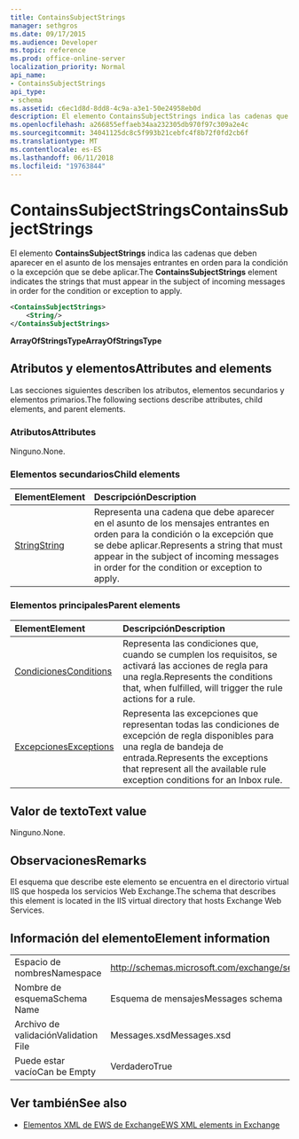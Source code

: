 ```yaml
---
title: ContainsSubjectStrings
manager: sethgros
ms.date: 09/17/2015
ms.audience: Developer
ms.topic: reference
ms.prod: office-online-server
localization_priority: Normal
api_name:
- ContainsSubjectStrings
api_type:
- schema
ms.assetid: c6ec1d8d-8dd8-4c9a-a3e1-50e24958eb0d
description: El elemento ContainsSubjectStrings indica las cadenas que deben aparecer en el asunto de los mensajes entrantes en orden para la condición o la excepción que se debe aplicar.
ms.openlocfilehash: a266855effaeb34aa232305db970f97c309a2e4c
ms.sourcegitcommit: 34041125dc8c5f993b21cebfc4f8b72f0fd2cb6f
ms.translationtype: MT
ms.contentlocale: es-ES
ms.lasthandoff: 06/11/2018
ms.locfileid: "19763844"
---
```

# <a name="containssubjectstrings"></a><span data-ttu-id="81dae-103">ContainsSubjectStrings</span><span class="sxs-lookup"><span data-stu-id="81dae-103">ContainsSubjectStrings</span></span>

<span data-ttu-id="81dae-104">El elemento **ContainsSubjectStrings** indica las cadenas que deben aparecer en el asunto de los mensajes entrantes en orden para la condición o la excepción que se debe aplicar.</span><span class="sxs-lookup"><span data-stu-id="81dae-104">The **ContainsSubjectStrings** element indicates the strings that must appear in the subject of incoming messages in order for the condition or exception to apply.</span></span> 
  
```XML
<ContainsSubjectStrings>
    <String/>
</ContainsSubjectStrings>
```

 <span data-ttu-id="81dae-105">**ArrayOfStringsType**</span><span class="sxs-lookup"><span data-stu-id="81dae-105">**ArrayOfStringsType**</span></span>
## <a name="attributes-and-elements"></a><span data-ttu-id="81dae-106">Atributos y elementos</span><span class="sxs-lookup"><span data-stu-id="81dae-106">Attributes and elements</span></span>

<span data-ttu-id="81dae-107">Las secciones siguientes describen los atributos, elementos secundarios y elementos primarios.</span><span class="sxs-lookup"><span data-stu-id="81dae-107">The following sections describe attributes, child elements, and parent elements.</span></span>
  
### <a name="attributes"></a><span data-ttu-id="81dae-108">Atributos</span><span class="sxs-lookup"><span data-stu-id="81dae-108">Attributes</span></span>

<span data-ttu-id="81dae-109">Ninguno.</span><span class="sxs-lookup"><span data-stu-id="81dae-109">None.</span></span>
  
### <a name="child-elements"></a><span data-ttu-id="81dae-110">Elementos secundarios</span><span class="sxs-lookup"><span data-stu-id="81dae-110">Child elements</span></span>

|<span data-ttu-id="81dae-111">**Element**</span><span class="sxs-lookup"><span data-stu-id="81dae-111">**Element**</span></span>|<span data-ttu-id="81dae-112">**Descripción**</span><span class="sxs-lookup"><span data-stu-id="81dae-112">**Description**</span></span>|
|:-----|:-----|
|[<span data-ttu-id="81dae-113">String</span><span class="sxs-lookup"><span data-stu-id="81dae-113">String</span></span>](string.md) <br/> |<span data-ttu-id="81dae-114">Representa una cadena que debe aparecer en el asunto de los mensajes entrantes en orden para la condición o la excepción que se debe aplicar.</span><span class="sxs-lookup"><span data-stu-id="81dae-114">Represents a string that must appear in the subject of incoming messages in order for the condition or exception to apply.</span></span>  <br/> |
   
### <a name="parent-elements"></a><span data-ttu-id="81dae-115">Elementos principales</span><span class="sxs-lookup"><span data-stu-id="81dae-115">Parent elements</span></span>

|<span data-ttu-id="81dae-116">**Element**</span><span class="sxs-lookup"><span data-stu-id="81dae-116">**Element**</span></span>|<span data-ttu-id="81dae-117">**Descripción**</span><span class="sxs-lookup"><span data-stu-id="81dae-117">**Description**</span></span>|
|:-----|:-----|
|[<span data-ttu-id="81dae-118">Condiciones</span><span class="sxs-lookup"><span data-stu-id="81dae-118">Conditions</span></span>](conditions.md) <br/> |<span data-ttu-id="81dae-119">Representa las condiciones que, cuando se cumplen los requisitos, se activará las acciones de regla para una regla.</span><span class="sxs-lookup"><span data-stu-id="81dae-119">Represents the conditions that, when fulfilled, will trigger the rule actions for a rule.</span></span>  <br/> |
|[<span data-ttu-id="81dae-120">Excepciones</span><span class="sxs-lookup"><span data-stu-id="81dae-120">Exceptions</span></span>](exceptions.md) <br/> |<span data-ttu-id="81dae-121">Representa las excepciones que representan todas las condiciones de excepción de regla disponibles para una regla de bandeja de entrada.</span><span class="sxs-lookup"><span data-stu-id="81dae-121">Represents the exceptions that represent all the available rule exception conditions for an Inbox rule.</span></span>  <br/> |
   
## <a name="text-value"></a><span data-ttu-id="81dae-122">Valor de texto</span><span class="sxs-lookup"><span data-stu-id="81dae-122">Text value</span></span>

<span data-ttu-id="81dae-123">Ninguno.</span><span class="sxs-lookup"><span data-stu-id="81dae-123">None.</span></span>
  
## <a name="remarks"></a><span data-ttu-id="81dae-124">Observaciones</span><span class="sxs-lookup"><span data-stu-id="81dae-124">Remarks</span></span>

<span data-ttu-id="81dae-125">El esquema que describe este elemento se encuentra en el directorio virtual IIS que hospeda los servicios Web Exchange.</span><span class="sxs-lookup"><span data-stu-id="81dae-125">The schema that describes this element is located in the IIS virtual directory that hosts Exchange Web Services.</span></span>
  
## <a name="element-information"></a><span data-ttu-id="81dae-126">Información del elemento</span><span class="sxs-lookup"><span data-stu-id="81dae-126">Element information</span></span>

|||
|:-----|:-----|
|<span data-ttu-id="81dae-127">Espacio de nombres</span><span class="sxs-lookup"><span data-stu-id="81dae-127">Namespace</span></span>  <br/> |http://schemas.microsoft.com/exchange/services/2006/messages  <br/> |
|<span data-ttu-id="81dae-128">Nombre de esquema</span><span class="sxs-lookup"><span data-stu-id="81dae-128">Schema Name</span></span>  <br/> |<span data-ttu-id="81dae-129">Esquema de mensajes</span><span class="sxs-lookup"><span data-stu-id="81dae-129">Messages schema</span></span>  <br/> |
|<span data-ttu-id="81dae-130">Archivo de validación</span><span class="sxs-lookup"><span data-stu-id="81dae-130">Validation File</span></span>  <br/> |<span data-ttu-id="81dae-131">Messages.xsd</span><span class="sxs-lookup"><span data-stu-id="81dae-131">Messages.xsd</span></span>  <br/> |
|<span data-ttu-id="81dae-132">Puede estar vacío</span><span class="sxs-lookup"><span data-stu-id="81dae-132">Can be Empty</span></span>  <br/> |<span data-ttu-id="81dae-133">Verdadero</span><span class="sxs-lookup"><span data-stu-id="81dae-133">True</span></span>  <br/> |
   
## <a name="see-also"></a><span data-ttu-id="81dae-134">Ver también</span><span class="sxs-lookup"><span data-stu-id="81dae-134">See also</span></span>



- [<span data-ttu-id="81dae-135">Elementos XML de EWS de Exchange</span><span class="sxs-lookup"><span data-stu-id="81dae-135">EWS XML elements in Exchange</span></span>](ews-xml-elements-in-exchange.md)

